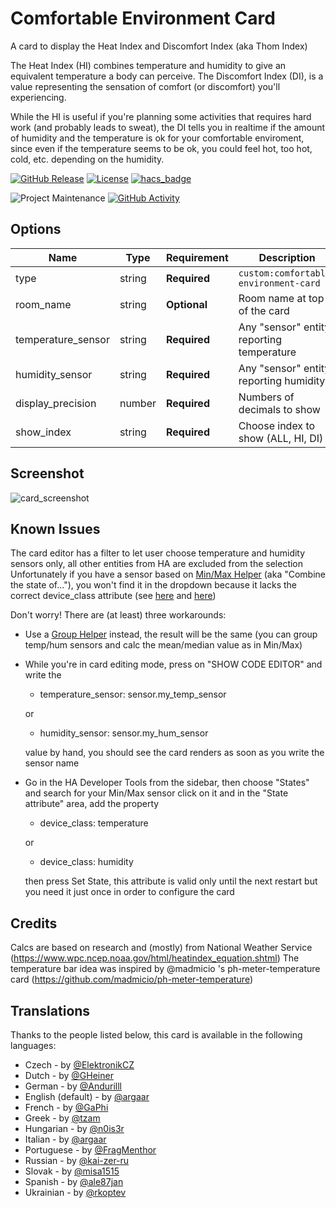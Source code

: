 # Comfortable Environment Card

A card to display the Heat Index and Discomfort Index (aka Thom Index)

The Heat Index (HI) combines temperature and humidity to give an equivalent temperature a body can perceive.
The Discomfort Index (DI), is a value representing the sensation of comfort (or discomfort) you'll experiencing.

While the HI is useful if you're planning some activities that requires hard work (and probably leads to sweat),
the DI tells you in realtime if the amount of humidity and the temperature is ok for your comfortable enviroment,
since even if the temperature seems to be ok, you could feel hot, too hot, cold, etc. depending on the humidity.

[![GitHub Release][releases-shield]][releases]
[![License][license-shield]](LICENSE)
[![hacs_badge](https://img.shields.io/badge/HACS-DEFAULT-41BDF5.svg?style=for-the-badge)](https://github.com/hacs/integration)

![Project Maintenance][maintenance-shield]
[![GitHub Activity][commits-shield]][commits]

## Options

| Name               | Type    | Requirement  | Description                                    | Default  |
| ------------------ | ------- | ------------ | ---------------------------------------------- | -------- |
| type               | string  | **Required** | `custom:comfortable-environment-card`          |          |
| room_name          | string  | **Optional** | Room name at top of the card                   | ""       |
| temperature_sensor | string  | **Required** | Any "sensor" entity reporting temperature      |          |
| humidity_sensor    | string  | **Required** | Any "sensor" entity reporting humidity         |          |
| display_precision  | number  | **Required** | Numbers of decimals to show                    | 1        |
| show_index         | string  | **Required** | Choose index to show (ALL, HI, DI)             | ALL      |

## Screenshot

![card_screenshot](https://github.com/argaar/comfortable-environment-card/blob/main/screenshot.png "Card in action")

## Known Issues

The card editor has a filter to let user choose temperature and humidity sensors only, all other entities from HA are excluded from the selection
Unfortunately if you have a sensor based on [Min/Max Helper](https://www.home-assistant.io/integrations/min_max/) (aka "Combine the state of..."),
you won't find it in the dropdown because it lacks the correct device_class attribute (see [here](https://github.com/home-assistant/core/issues/76003) and [here](https://github.com/home-assistant/core/issues/78979))

Don't worry! There are (at least) three workarounds:

- Use a [Group Helper](https://www.home-assistant.io/integrations/group/#sensor-groups) instead, the result will be the same (you can group temp/hum sensors and calc the mean/median value as in Min/Max)

- While you're in card editing mode, press on "SHOW CODE EDITOR" and write the

    * temperature_sensor: sensor.my_temp_sensor

  or

    * humidity_sensor: sensor.my_hum_sensor

  value by hand, you should see the card renders as soon as you write the sensor name

- Go in the HA Developer Tools from the sidebar, then choose "States" and search for your Min/Max sensor
  click on it and in the "State attribute" area, add the property

    * device_class: temperature

  or

    * device_class: humidity

  then press Set State, this attribute is valid only until the next restart but you need it just once in order to configure the card

## Credits

Calcs are based on research and (mostly) from National Weather Service (https://www.wpc.ncep.noaa.gov/html/heatindex_equation.shtml)
The temperature bar idea was inspired by @madmicio 's ph-meter-temperature card (https://github.com/madmicio/ph-meter-temperature)

## Translations

Thanks to the people listed below, this card is available in the following languages:

* Czech - by [@ElektronikCZ](https://github.com/ElektronikCZ)
* Dutch - by [@GHeiner](https://github.com/GHeiner)
* German - by [@Andurilll](https://github.com/Andurilll)
* English (default) - by [@argaar](https://github.com/argaar)
* French - by [@GaPhi](https://github.com/GaPhi)
* Greek - by [@tzam](https://github.com/tzamer)
* Hungarian - by [@n0is3r](https://github.com/n0is3r)
* Italian - by [@argaar](https://github.com/argaar)
* Portuguese - by [@FragMenthor](https://github.com/FragMenthor)
* Russian - by [@kai-zer-ru](https://github.com/kai-zer-ru)
* Slovak - by [@misa1515](https://github.com/misa1515)
* Spanish - by [@ale87jan](https://github.com/ale87jan)
* Ukrainian - by [@rkoptev](https://github.com/rkoptev)

[commits-shield]: https://img.shields.io/github/commit-activity/y/argaar/comfortable-environment-card.svg?style=for-the-badge
[commits]: https://github.com/argaar/comfortable-environment-card/commits/master
[license-shield]: https://img.shields.io/github/license/argaar/comfortable-environment-card.svg?style=for-the-badge
[maintenance-shield]: https://img.shields.io/maintenance/yes/2024.svg?style=for-the-badge
[releases-shield]: https://img.shields.io/github/release/argaar/comfortable-environment-card.svg?style=for-the-badge
[releases]: https://github.com/argaar/comfortable-environment-card/releases
